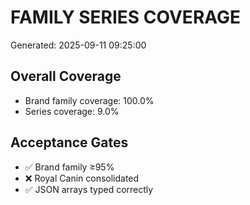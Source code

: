 # FAMILY SERIES COVERAGE

Generated: 2025-09-11 09:25:00

## Overall Coverage

- Brand family coverage: 100.0%
- Series coverage: 9.0%

## Acceptance Gates

- ✅ Brand family ≥95%
- ❌ Royal Canin consolidated
- ✅ JSON arrays typed correctly
